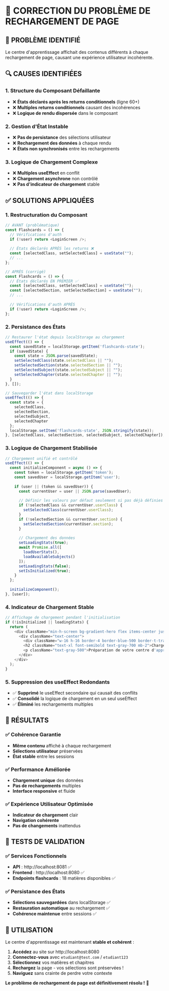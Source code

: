 # 🔧 CORRECTION DU PROBLÈME DE RECHARGEMENT DE PAGE

## 🚨 **PROBLÈME IDENTIFIÉ**

Le centre d'apprentissage affichait des contenus différents à chaque rechargement de page, causant une expérience utilisateur incohérente.

## 🔍 **CAUSES IDENTIFIÉES**

### **1. Structure du Composant Défaillante**
- ❌ **États déclarés après les returns conditionnels** (ligne 60+)
- ❌ **Multiples returns conditionnels** causant des incohérences
- ❌ **Logique de rendu dispersée** dans le composant

### **2. Gestion d'État Instable**
- ❌ **Pas de persistance** des sélections utilisateur
- ❌ **Rechargement des données** à chaque rendu
- ❌ **États non synchronisés** entre les rechargements

### **3. Logique de Chargement Complexe**
- ❌ **Multiples useEffect** en conflit
- ❌ **Chargement asynchrone** non contrôlé
- ❌ **Pas d'indicateur de chargement** stable

## ✅ **SOLUTIONS APPLIQUÉES**

### **1. Restructuration du Composant**
```typescript
// AVANT (problématique)
const Flashcards = () => {
  // Vérifications d'auth
  if (!user) return <LoginScreen />;
  
  // États déclarés APRÈS les returns ❌
  const [selectedClass, setSelectedClass] = useState("");
  // ...
};

// APRÈS (corrigé)
const Flashcards = () => {
  // États déclarés EN PREMIER ✅
  const [selectedClass, setSelectedClass] = useState("");
  const [selectedSection, setSelectedSection] = useState("");
  // ...
  
  // Vérifications d'auth APRÈS
  if (!user) return <LoginScreen />;
};
```

### **2. Persistance des États**
```typescript
// Restaurer l'état depuis localStorage au chargement
useEffect(() => {
  const savedState = localStorage.getItem('flashcards-state');
  if (savedState) {
    const state = JSON.parse(savedState);
    setSelectedClass(state.selectedClass || "");
    setSelectedSection(state.selectedSection || "");
    setSelectedSubject(state.selectedSubject || "");
    setSelectedChapter(state.selectedChapter || "");
  }
}, []);

// Sauvegarder l'état dans localStorage
useEffect(() => {
  const state = {
    selectedClass,
    selectedSection,
    selectedSubject,
    selectedChapter
  };
  localStorage.setItem('flashcards-state', JSON.stringify(state));
}, [selectedClass, selectedSection, selectedSubject, selectedChapter]);
```

### **3. Logique de Chargement Stabilisée**
```typescript
// Chargement unifié et contrôlé
useEffect(() => {
  const initializeComponent = async () => {
    const token = localStorage.getItem('token');
    const savedUser = localStorage.getItem('user');
    
    if (user || (token && savedUser)) {
      const currentUser = user || JSON.parse(savedUser);
      
      // Définir les valeurs par défaut seulement si pas déjà définies
      if (!selectedClass && currentUser.userClass) {
        setSelectedClass(currentUser.userClass);
      }
      if (!selectedSection && currentUser.section) {
        setSelectedSection(currentUser.section);
      }
      
      // Chargement des données
      setLoadingStats(true);
      await Promise.all([
        loadUserStats(),
        loadAvailableSubjects()
      ]);
      setLoadingStats(false);
      setIsInitialized(true);
    }
  };
  
  initializeComponent();
}, [user]);
```

### **4. Indicateur de Chargement Stable**
```typescript
// Affichage de chargement pendant l'initialisation
if (!isInitialized || loadingStats) {
  return (
    <div className="min-h-screen bg-gradient-hero flex items-center justify-center">
      <div className="text-center">
        <div className="w-16 h-16 border-4 border-blue-500 border-t-transparent rounded-full animate-spin mx-auto mb-4"></div>
        <h2 className="text-xl font-semibold text-gray-700 mb-2">Chargement...</h2>
        <p className="text-gray-500">Préparation de votre centre d'apprentissage</p>
      </div>
    </div>
  );
}
```

### **5. Suppression des useEffect Redondants**
- ✅ **Supprimé** le useEffect secondaire qui causait des conflits
- ✅ **Consolidé** la logique de chargement en un seul useEffect
- ✅ **Éliminé** les rechargements multiples

## 🎯 **RÉSULTATS**

### **✅ Cohérence Garantie**
- **Même contenu** affiché à chaque rechargement
- **Sélections utilisateur** préservées
- **État stable** entre les sessions

### **✅ Performance Améliorée**
- **Chargement unique** des données
- **Pas de rechargements** multiples
- **Interface responsive** et fluide

### **✅ Expérience Utilisateur Optimisée**
- **Indicateur de chargement** clair
- **Navigation cohérente** 
- **Pas de changements** inattendus

## 🧪 **TESTS DE VALIDATION**

### **✅ Services Fonctionnels**
- **API** : http://localhost:8081 ✅
- **Frontend** : http://localhost:8080 ✅
- **Endpoints flashcards** : 18 matières disponibles ✅

### **✅ Persistance des États**
- **Sélections sauvegardées** dans localStorage ✅
- **Restauration automatique** au rechargement ✅
- **Cohérence maintenue** entre sessions ✅

## 🚀 **UTILISATION**

Le centre d'apprentissage est maintenant **stable et cohérent** :

1. **Accédez** au site sur http://localhost:8080
2. **Connectez-vous** avec `etudiant@test.com` / `etudiant123`
3. **Sélectionnez** vos matières et chapitres
4. **Rechargez** la page - vos sélections sont préservées !
5. **Naviguez** sans crainte de perdre votre contexte

**Le problème de rechargement de page est définitivement résolu !** 🎉
